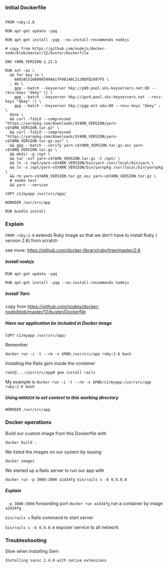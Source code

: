 ### Initial Dockerfile

```

FROM ruby:2.6

RUN apt-get update -yqq

RUN apt-get install -yqq --no-install-recommends nodejs

# copy from https://github.com/nodejs/docker-node/blob/master/12/buster/Dockerfile

ENV YARN_VERSION 1.22.5

RUN set -ex \
  && for key in \
    6A010C5166006599AA17F08146C2130DFD2497F5 \
  ; do \
    gpg --batch --keyserver hkp://p80.pool.sks-keyservers.net:80 --recv-keys "$key" || \
    gpg --batch --keyserver hkp://ipv4.pool.sks-keyservers.net --recv-keys "$key" || \
    gpg --batch --keyserver hkp://pgp.mit.edu:80 --recv-keys "$key" ; \
  done \
  && curl -fsSLO --compressed "https://yarnpkg.com/downloads/$YARN_VERSION/yarn-v$YARN_VERSION.tar.gz" \
  && curl -fsSLO --compressed "https://yarnpkg.com/downloads/$YARN_VERSION/yarn-v$YARN_VERSION.tar.gz.asc" \
  && gpg --batch --verify yarn-v$YARN_VERSION.tar.gz.asc yarn-v$YARN_VERSION.tar.gz \
  && mkdir -p /opt \
  && tar -xzf yarn-v$YARN_VERSION.tar.gz -C /opt/ \
  && ln -s /opt/yarn-v$YARN_VERSION/bin/yarn /usr/local/bin/yarn \
  && ln -s /opt/yarn-v$YARN_VERSION/bin/yarnpkg /usr/local/bin/yarnpkg \
  && rm yarn-v$YARN_VERSION.tar.gz.asc yarn-v$YARN_VERSION.tar.gz \
  # smoke test
  && yarn --version

COPY c1/myapp /usr/src/app/

WORKDIR /usr/src/app

RUN bundle install

```

###  Explain

`FROM ruby:2.6`  extends Ruby image so that we don't have to install Ruby ( version 2.6) from scratch

see more: https://github.com/docker-library/ruby/tree/master/2.6


##### Install  nodejs

```
RUN apt-get update -yqq

RUN apt-get install -yqq --no-install-recommends nodejs
```

##### Install Yarn 
copy from https://github.com/nodejs/docker-node/blob/master/12/buster/Dockerfile


#####  Have our application be included in Docker image

`COPY c1/myapp /usr/src/app/`

Remember

`docker run -i -t --rm -v $PWD:/usr/src/app ruby:2.6 bash`

Installing the Rails gem inside the container

`root@...:/usr/src/app# gem install rails`

My example is 
`docker run -i -t --rm -v $PWD/c1/myapp:/usr/src/app ruby:2.6 bash`


#####  Using `WORKDIR` to set context to this working directory 
`WORKDIR /usr/src/app`


### Docker operations

Build our custom image from this Dockerfile with

`docker build .`

We listed the images on our system by issuing

`docker images`

We started up a Rails server to run our app with

`docker run -p 3000:3000 a1d34fg bin/rails s -b 0.0.0.0`


##### Explain

` -p 3000:3000`  forwarding port
`docker run a1d34fg` run a container by image `a1d34fg`

`bin/rails s`  Rails command to start server

`bin/rails s -b 0.0.0.0` exposer service to all network


### Troubleshooting

Slow when installing Gem 
```
Installing sassc 2.4.0 with native extensions







```